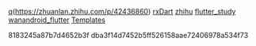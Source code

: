 [q](https://github.com/CarGuo/GSYGithubAppFlutter)(https://zhuanlan.zhihu.com/p/42436860)
[rxDart](https://github.com/Sky24n/flutter_wanandroid)
[zhihu](https://github.com/HackSoul/zhihu-flutter)
[flutter_study](https://github.com/zhujian1989/flutter_study)
[wanandroid_flutter](https://github.com/yechaoa/wanandroid_flutter)
[Templates](https://github.com/mitesh77/Best-Flutter-UI-Templates)

8183245a87b7d4652b3f
dba3f14d7452b5ff526158aae72406978a534f73